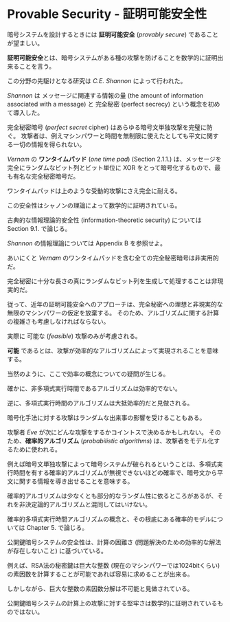 # Provable Security - 証明可能安全性

暗号システムを設計するときには **証明可能安全** (_provably secure_) であることが望ましい。

**証明可能安全**とは、暗号システムがある種の攻撃を防げることを数学的に証明出来ることを言う。

この分野の先駆けとなる研究は _C.E. Shannon_ によって行われた。

_Shannon_ は メッセージに関連する情報の量 (the amount of information associated with a message) と 完全秘密 (perfect secrecy) という概念を初めて導入した。

完全秘密暗号 (_perfect secret_ cipher) はあらゆる暗号文単独攻撃を完璧に防ぐ。
攻撃者は、例えマシンパワーと時間を無制限に使えたとしても平文に関する一切の情報を得られない。

_Vernam_ の **ワンタイムパッド** (_one time pad_) (Section 2.1.1.) は、メッセージを完全にランダムなビット列とビット単位に XOR をとって暗号化するもので、最も有名な完全秘密暗号だ。

ワンタイムパッドは上のような受動的攻撃にさえ完全に耐える。

この安全性はシャノンの理論によって数学的に証明されている。

古典的な情報理論的安全性 (information-theoretic security) については Section 9.1. で論じる。

_Shannon_ の情報理論については Appendix B を参照せよ。

あいにくと _Vernam_ のワンタイムパッドを含む全ての完全秘密暗号は非実用的だ。

完全秘密に十分な長さの真にランダムなビット列を生成して処理することは非現実的だ。

従って、近年の証明可能安全へのアプローチは、完全秘密への理想と非現実的な無限のマシンパワーの仮定を放棄する。
そのため、アルゴリズムに関する計算の複雑さも考慮しなければならない。

実際に 可能な (_feasible_) 攻撃のみが考慮される。

**可能** であるとは、攻撃が効率的なアルゴリズムによって実現されることを意味する。

当然のように、ここで効率の概念についての疑問が生じる。

確かに、非多項式実行時間であるアルゴリズムは効率的でない。

逆に、多項式実行時間のアルゴリズムは大抵効率的だと見做される。

暗号化手法に対する攻撃はランダムな出来事の影響を受けることもある。

攻撃者 _Eve_ が次にどんな攻撃をするかコイントスで決めるかもしれない。
そのため、**確率的アルゴリズム** (_probabilistic algorithms_) は、攻撃者をモデル化するために使われる。

例えば暗号文単独攻撃によって暗号システムが破られるということは、多項式実行時間を有する確率的アルゴリズムが無視できないほどの確率で、暗号文から平文に関する情報を導き出せることを意味する。

確率的アルゴリズムは少なくとも部分的なランダム性に依るところがあるが、それを非決定論的アルゴリズムと混同してはいけない。

確率的多項式実行時間アルゴリズムの概念と、その根底にある確率的モデルについては Chapter 5. で論じる。

公開鍵暗号システムの安全性は、計算の困難さ (問題解決のための効率的な解法が存在しないこと) に基づいている。

例えば、RSA法の秘密鍵は巨大な整数 (現在のマシンパワーでは1024bitくらい) の素因数を計算することが可能であれば容易に求めることが出来る。

しかしながら、巨大な整数の素因数分解は不可能と見做されている。

公開鍵暗号システムの計算上の攻撃に対する堅牢さは数学的に証明されているものではない。


